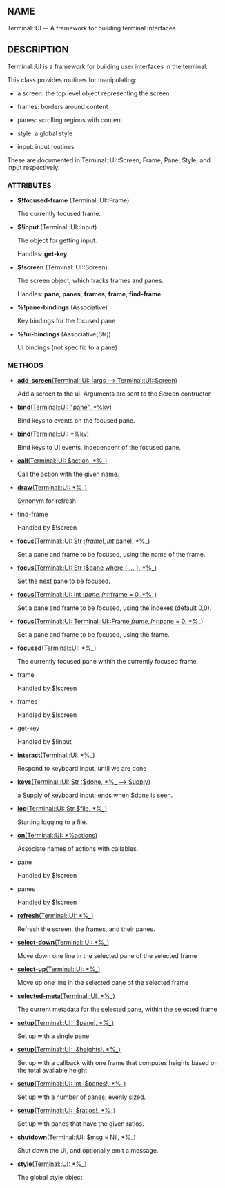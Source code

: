 ## NAME

Terminal::UI -- A framework for building terminal interfaces

## DESCRIPTION

Terminal::UI is a framework for building user interfaces in the terminal.

This class provides routines for manipulating:

* a screen: the top level object representing the screen

* frames: borders around content

* panes: scrolling regions with content

* style: a global style

* input: input routines

These are documented in Terminal::UI::Screen, Frame, Pane, Style, and Input respectively.

### ATTRIBUTES

* **$!focused-frame** (Terminal::UI::Frame)

  The currently focused frame.

* **$!input** (Terminal::UI::Input)

  The object for getting input.

  Handles: **get-key**

* **$!screen** (Terminal::UI::Screen)

  The screen object, which tracks frames and panes.

  Handles: **pane**, **panes**, **frames**, **frame**, **find-frame**

* **%!pane-bindings** (Associative)

  Key bindings for the focused pane

* **%!ui-bindings** (Associative[Str])

  UI bindings (not specific to a pane)


### METHODS

* [**add-screen**(Terminal::UI: |args --> Terminal::UI::Screen)](https://git.sr.ht/~bduggan/raku-terminal-ui/tree/0.0.4/lib/Terminal/UI.rakumod#L154)

  Add a screen to the ui. Arguments are sent to the Screen contructor

* [**bind**(Terminal::UI: "pane", *%kv)](https://git.sr.ht/~bduggan/raku-terminal-ui/tree/0.0.4/lib/Terminal/UI.rakumod#L199)

  Bind keys to events on the focused pane.

* [**bind**(Terminal::UI: *%kv)](https://git.sr.ht/~bduggan/raku-terminal-ui/tree/0.0.4/lib/Terminal/UI.rakumod#L206)

  Bind keys to UI events, independent of the focused pane.

* [**call**(Terminal::UI: $action, *%_)](https://git.sr.ht/~bduggan/raku-terminal-ui/tree/0.0.4/lib/Terminal/UI.rakumod#L236)

  Call the action with the given name.

* [**draw**(Terminal::UI: *%_)](https://git.sr.ht/~bduggan/raku-terminal-ui/tree/0.0.4/lib/Terminal/UI.rakumod#L64)

  Synonym for refresh

* find-frame

  Handled by $!screen

* [**focus**(Terminal::UI: Str :$frame!, Int :$pane!, *%_)](https://git.sr.ht/~bduggan/raku-terminal-ui/tree/0.0.4/lib/Terminal/UI.rakumod#L80)

  Set a pane and frame to be focused, using the name of the frame.

* [**focus**(Terminal::UI: Str :$pane where { ... }, *%_)](https://git.sr.ht/~bduggan/raku-terminal-ui/tree/0.0.4/lib/Terminal/UI.rakumod#L86)

  Set the next pane to be focused.

* [**focus**(Terminal::UI: Int :$pane, Int :$frame = 0, *%_)](https://git.sr.ht/~bduggan/raku-terminal-ui/tree/0.0.4/lib/Terminal/UI.rakumod#L96)

  Set a pane and frame to be focused, using the indexes (default 0,0).

* [**focus**(Terminal::UI: Terminal::UI::Frame $frame, Int :$pane = 0, *%_)](https://git.sr.ht/~bduggan/raku-terminal-ui/tree/0.0.4/lib/Terminal/UI.rakumod#L103)

  Set a pane and frame to be focused, using the frame.

* [**focused**(Terminal::UI: *%_)](https://git.sr.ht/~bduggan/raku-terminal-ui/tree/0.0.4/lib/Terminal/UI.rakumod#L54)

  The currently focused pane within the currently focused frame.

* frame

  Handled by $!screen

* frames

  Handled by $!screen

* get-key

  Handled by $!input

* [**interact**(Terminal::UI: *%_)](https://git.sr.ht/~bduggan/raku-terminal-ui/tree/0.0.4/lib/Terminal/UI.rakumod#L213)

  Respond to keyboard input, until we are done

* [**keys**(Terminal::UI: Str :$done, *%_ --> Supply)](https://git.sr.ht/~bduggan/raku-terminal-ui/tree/0.0.4/lib/Terminal/UI.rakumod#L167)

  a Supply of keyboard input; ends when $done is seen.

* [**log**(Terminal::UI: Str $file, *%_)](https://git.sr.ht/~bduggan/raku-terminal-ui/tree/0.0.4/lib/Terminal/UI.rakumod#L161)

  Starting logging to a file.

* [**on**(Terminal::UI: *%actions)](https://git.sr.ht/~bduggan/raku-terminal-ui/tree/0.0.4/lib/Terminal/UI.rakumod#L229)

  Associate names of actions with callables.

* pane

  Handled by $!screen

* panes

  Handled by $!screen

* [**refresh**(Terminal::UI: *%_)](https://git.sr.ht/~bduggan/raku-terminal-ui/tree/0.0.4/lib/Terminal/UI.rakumod#L69)

  Refresh the screen, the frames, and their panes.

* [**select-down**(Terminal::UI: *%_)](https://git.sr.ht/~bduggan/raku-terminal-ui/tree/0.0.4/lib/Terminal/UI.rakumod#L194)

  Move down one line in the selected pane of the selected frame

* [**select-up**(Terminal::UI: *%_)](https://git.sr.ht/~bduggan/raku-terminal-ui/tree/0.0.4/lib/Terminal/UI.rakumod#L189)

  Move up one line in the selected pane of the selected frame

* [**selected-meta**(Terminal::UI: *%_)](https://git.sr.ht/~bduggan/raku-terminal-ui/tree/0.0.4/lib/Terminal/UI.rakumod#L179)

  The current metadata for the selected pane, within the selected frame

* [**setup**(Terminal::UI: :$pane!, *%_)](https://git.sr.ht/~bduggan/raku-terminal-ui/tree/0.0.4/lib/Terminal/UI.rakumod#L110)

  Set up with a single pane

* [**setup**(Terminal::UI: :&heights!, *%_)](https://git.sr.ht/~bduggan/raku-terminal-ui/tree/0.0.4/lib/Terminal/UI.rakumod#L117)

  Set up with a callback with one frame that computes heights based on the total available height

* [**setup**(Terminal::UI: Int :$panes!, *%_)](https://git.sr.ht/~bduggan/raku-terminal-ui/tree/0.0.4/lib/Terminal/UI.rakumod#L133)

  Set up with a number of panes; evenly sized.

* [**setup**(Terminal::UI: :$ratios!, *%_)](https://git.sr.ht/~bduggan/raku-terminal-ui/tree/0.0.4/lib/Terminal/UI.rakumod#L140)

  Set up with panes that have the given ratios.

* [**shutdown**(Terminal::UI: $msg = Nil, *%_)](https://git.sr.ht/~bduggan/raku-terminal-ui/tree/0.0.4/lib/Terminal/UI.rakumod#L148)

  Shut down the UI, and optionally emit a message.

* [**style**(Terminal::UI: *%_)](https://git.sr.ht/~bduggan/raku-terminal-ui/tree/0.0.4/lib/Terminal/UI.rakumod#L184)

  The global style object

